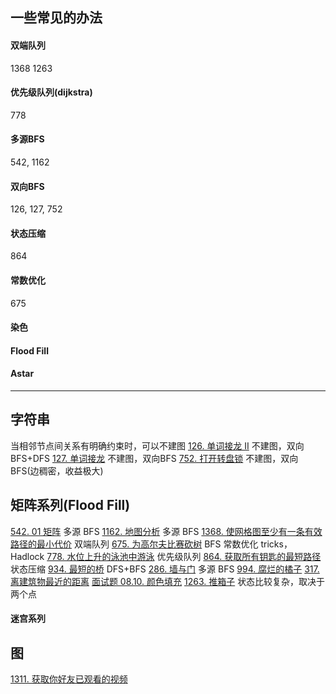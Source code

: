 
## 一些常见的办法
#### 双端队列
1368
1263
#### 优先级队列(dijkstra)
778
#### 多源BFS
542, 1162
#### 双向BFS
126, 127, 752
#### 状态压缩
864
#### 常数优化
675
#### 染色
#### Flood Fill
#### Astar

---

## 字符串
当相邻节点间关系有明确约束时，可以不建图
[126. 单词接龙 II](https://leetcode-cn.com/problems/word-ladder-ii/) 不建图，双向BFS+DFS
[127. 单词接龙](https://leetcode-cn.com/problems/word-ladder/) 不建图，双向BFS
[752. 打开转盘锁](https://leetcode-cn.com/problems/open-the-lock/) 不建图，双向BFS(边稠密，收益极大)

## 矩阵系列(Flood Fill)
[542. 01 矩阵](https://leetcode-cn.com/problems/01-matrix/) 多源 BFS
[1162. 地图分析](https://leetcode-cn.com/problems/as-far-from-land-as-possible/) 多源 BFS
[1368. 使网格图至少有一条有效路径的最小代价](https://leetcode-cn.com/problems/minimum-cost-to-make-at-least-one-valid-path-in-a-grid/) 双端队列
[675. 为高尔夫比赛砍树](https://leetcode-cn.com/problems/cut-off-trees-for-golf-event/) BFS 常数优化 tricks，Hadlock
[778. 水位上升的泳池中游泳](https://leetcode-cn.com/problems/swim-in-rising-water/) 优先级队列
[864. 获取所有钥匙的最短路径](https://leetcode-cn.com/problems/shortest-path-to-get-all-keys/) 状态压缩
[934. 最短的桥](https://leetcode-cn.com/problems/shortest-bridge/) DFS+BFS
[286. 墙与门](https://leetcode-cn.com/problems/walls-and-gates/) 多源 BFS
[994. 腐烂的橘子](https://leetcode-cn.com/problems/rotting-oranges/)
[317. 离建筑物最近的距离](https://leetcode-cn.com/problems/shortest-distance-from-all-buildings/)
[面试题 08.10. 颜色填充](https://leetcode-cn.com/problems/color-fill-lcci/)
[1263. 推箱子](https://leetcode-cn.com/problems/minimum-moves-to-move-a-box-to-their-target-location/) 状态比较复杂，取决于两个点

#### 迷宫系列

## 图
[1311. 获取你好友已观看的视频](https://leetcode-cn.com/problems/get-watched-videos-by-your-friends/) 


